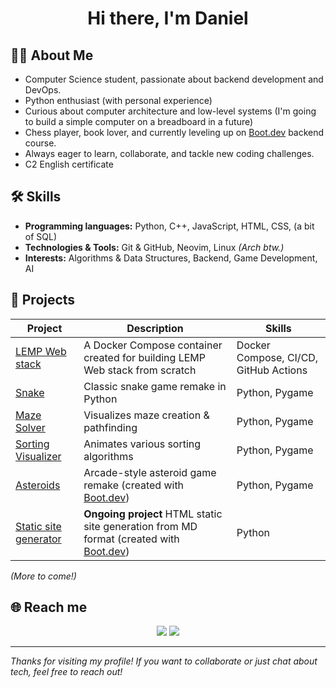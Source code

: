 <!-- Profile README for MedrekIT -->

<h1 align="center">Hi there, I'm Daniel</h1>

## 👨‍💻 About Me

- Computer Science student, passionate about backend development and DevOps.
- Python enthusiast (with personal experience)<!--, also learning Go for backend and some DevOps basics.-->
- Curious about computer architecture and low-level systems (I'm going to build a simple computer on a breadboard in a future)
- Chess player, book lover, and currently leveling up on [Boot.dev](https://boot.dev/) backend course.
- Always eager to learn, collaborate, and tackle new coding challenges.
- C2 English certificate

## 🛠️ Skills

- **Programming languages:** Python, C++, JavaScript, HTML, CSS, (a bit of SQL<!--, and learning Go-->)
- **Technologies & Tools:** Git & GitHub, Neovim, Linux *(Arch btw.)*
- **Interests:** Algorithms & Data Structures, Backend, Game Development, AI

## 🚩 Projects

| Project                                                                     | Description                                                                                           | Skills                                   |
|-----------------------------------------------------------------------------|-------------------------------------------------------------------------------------------------------|------------------------------------------|
| [LEMP Web stack](https://github.com/MedrekIT/lemp_stack/)                   | A Docker Compose container created for building LEMP Web stack from scratch                           | Docker Compose, CI/CD, GitHub Actions    |
| [Snake](https://github.com/MedrekIT/Snake/)                                 | Classic snake game remake in Python                                                                   | Python, Pygame                           |
| [Maze Solver](https://github.com/MedrekIT/Maze-solver/)                     | Visualizes maze creation & pathfinding                                                                | Python, Pygame                           |
| [Sorting Visualizer](https://github.com/MedrekIT/Sorting-algorithms)        | Animates various sorting algorithms                                                                   | Python, Pygame                           |
| [Asteroids](https://github.com/MedrekIT/asteroids/)                         | Arcade-style asteroid game remake (created with [Boot.dev](https://boot.dev/))                        | Python, Pygame                           |
| [Static site generator](https://github.com/MedrekIT/static-site-generator/) | **Ongoing project** HTML static site generation from MD format (created with [Boot.dev](https://boot.dev/)) | Python              |

*(More to come!)*

## 🌐 Reach me

<p align="center">
  <a href="https://www.linkedin.com/in/d-medrek/"><img src="https://img.shields.io/badge/LinkedIn-0077B5?style=flat&logo=linkedin&logoColor=white"/></a>
  <a href="mailto:dan.2-300@wp.pl"><img src="https://img.shields.io/badge/Email-EA4335?style=flat&logo=gmail&logoColor=white"/></a>
</p>

---

*Thanks for visiting my profile! If you want to collaborate or just chat about tech, feel free to reach out!*
